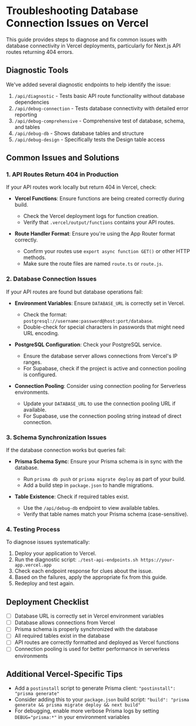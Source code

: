 # Troubleshooting Database Connection Issues on Vercel

This guide provides steps to diagnose and fix common issues with database connectivity in Vercel deployments, particularly for Next.js API routes returning 404 errors.

## Diagnostic Tools

We've added several diagnostic endpoints to help identify the issue:

1. `/api/diagnostic` - Tests basic API route functionality without database dependencies
2. `/api/debug-connection` - Tests database connectivity with detailed error reporting
3. `/api/debug-comprehensive` - Comprehensive test of database, schema, and tables
4. `/api/debug-db` - Shows database tables and structure
5. `/api/debug-design` - Specifically tests the Design table access

## Common Issues and Solutions

### 1. API Routes Return 404 in Production

If your API routes work locally but return 404 in Vercel, check:

- **Vercel Functions**: Ensure functions are being created correctly during build.
  - Check the Vercel deployment logs for function creation.
  - Verify that `.vercel/output/functions` contains your API routes.

- **Route Handler Format**: Ensure you're using the App Router format correctly.
  - Confirm your routes use `export async function GET()` or other HTTP methods.
  - Make sure the route files are named `route.ts` or `route.js`.

### 2. Database Connection Issues

If your API routes are found but database operations fail:

- **Environment Variables**: Ensure `DATABASE_URL` is correctly set in Vercel.
  - Check the format: `postgresql://username:password@host:port/database`.
  - Double-check for special characters in passwords that might need URL encoding.

- **PostgreSQL Configuration**: Check your PostgreSQL service.
  - Ensure the database server allows connections from Vercel's IP ranges.
  - For Supabase, check if the project is active and connection pooling is configured.

- **Connection Pooling**: Consider using connection pooling for Serverless environments.
  - Update your `DATABASE_URL` to use the connection pooling URL if available.
  - For Supabase, use the connection pooling string instead of direct connection.

### 3. Schema Synchronization Issues

If the database connection works but queries fail:

- **Prisma Schema Sync**: Ensure your Prisma schema is in sync with the database.
  - Run `prisma db push` or `prisma migrate deploy` as part of your build.
  - Add a build step in `package.json` to handle migrations.

- **Table Existence**: Check if required tables exist.
  - Use the `/api/debug-db` endpoint to view available tables.
  - Verify that table names match your Prisma schema (case-sensitive).

### 4. Testing Process

To diagnose issues systematically:

1. Deploy your application to Vercel.
2. Run the diagnostic script: `./test-api-endpoints.sh https://your-app.vercel.app`
3. Check each endpoint response for clues about the issue.
4. Based on the failures, apply the appropriate fix from this guide.
5. Redeploy and test again.

## Deployment Checklist

- [ ] Database URL is correctly set in Vercel environment variables
- [ ] Database allows connections from Vercel
- [ ] Prisma schema is properly synchronized with the database
- [ ] All required tables exist in the database
- [ ] API routes are correctly formatted and deployed as Vercel functions
- [ ] Connection pooling is used for better performance in serverless environments

## Additional Vercel-Specific Tips

- Add a `postinstall` script to generate Prisma client: `"postinstall": "prisma generate"`
- Consider adding this to your `package.json` build script: `"build": "prisma generate && prisma migrate deploy && next build"`
- For debugging, enable more verbose Prisma logs by setting `DEBUG="prisma:*"` in your environment variables
